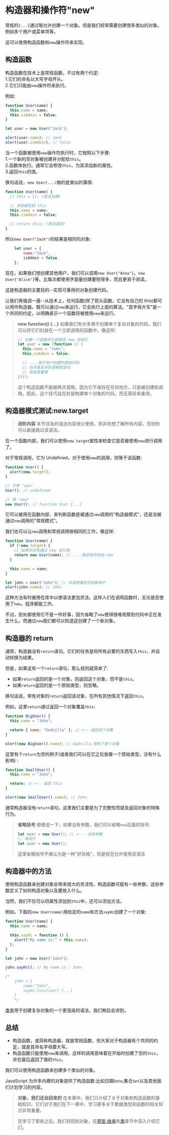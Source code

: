 # 构造器和操作符"new"

常规的`{...}`通过哦允许创建一个对象。但是我们经常需要创建很多类似的对象，例如多个用户或菜单项等。

这可以使用构造函数和`new`操作符来实现。

## 构造函数

构造函数在技术上是常规函数。不过有两个约定:  
1.它们的命名以大写字母开头。  
2.它们只能由`new`操作符来执行。

例如:

```js
function User(name) {
  this.name = name;
  this.isAdmin = false;
}

let user = new User("Jack");

alert(user.name); // Jack
alert(user.isAdmin); // false
```

当一个函数被使用`new`操作符执行时，它按照以下步骤:  
1.一个新的空对象被创建并分配给`this`。  
2.函数体执行。通常它会修改`this`，为其添加新的属性。  
3.返回`this`的值。

换句话说，`new User(...)`做的是类似的事情:

```js
function User(name) {
  // this = {}; (隐式创建)

  // 添加属性到 this
  this.name = name;
  this.isAdmin = false;

  // return this; (隐式返回)
}
```

所以`new User("Jack")`的结果是相同的对象:

```js
    let user = {
        name:"Jack",
        isAdmin = false
    };
```

现在，如果我们想创建其他用户，我们可以调用`new User{"Anna"}`，`new User{"Alice"}`等。比每次都使用字面量创建要短得多，而且更易于阅读。

这是构造器的主要目的--实现可重用的对象创建代码。

让我们再强调一遍--从技术上，任何函数(除了箭头函数，它没有自己的 this)都可以用作构造器。既可以通过`new`来运行，它会执行上面的算法。"首字母大写"是一个共同的约定，以明确表示一个函数将被使用`new`来运行。

> **new function() {...}**
> 如果我们有许多用于创建单个复杂对象的代码，我们可以将它们封装在一个立即调用的函数中，像这样:
>
> ```js
> // 创建一个函数并立即使用 new 调用它
> let user = new (function () {
>   this.name = "John";
>   this.isAdmin = false;
>
>   // ....用于用户创建的其他代码
>   // 也许是复杂的逻辑和语句
>   // 局部变量等
> })();
> ```
>
> 这个构造函数不能被再次调用，因为它不保存在任何地方，只是被创建和调用。因此，这个技巧旨在封装构建单个对象的代码，而无需将来重用。

## 构造器模式测试:new.target

> **进阶内容**
> 本节涉及的语法内容很少使用，除非你想了解所有内容，否则你可以直接跳过该语法。

在一个函数内部，我们可以使用`new.target`属性来检查它是否被使用`new`进行调用了。

对于常规调用，它为 Undefined，对于使用`new`的调用，则等于该函数:

```js
function User() {
  alert(new.target);
}

// 不带 "new"
User(); // undefined

// 带 "new"
new User(); // function User {...}
```

它可以被用在函数内部，来判断函数是被通过`new`调用的"构造器模式"，还是没被通过`new`调用的"常规模式"。

我们也可以让`new`调用和常规调用做相同的工作，像这样:

```js
function User(name) {
  if (!new.target) {
    // 如果你没有通过 new 运行我
    return new User(name); // ....我会给你添加 new
  }

  this.name = name;
}

let john = User("John"); // 将调用重定向到新用户
alert(john.name); // John
```

这种方法有时被用在库中以使语法更加灵活。这样人们在调用函数时，无论是否使用了`new`，程序都能工作。

不过，到处都使用它不是一件好事，因为省略了`new`使得很难观察到代码中正在发生什么。而通过`new`我们都可以知道这创建了一个新对象。

## 构造器的 return

通常，构造器没有`return`语句。它们的任务是将所有必要的东西写入`this`，并自动转换为结果。

但是，如果这有一个`return`语句，那么规则就简单了:

- 如果`return`返回的是一个对象，则返回这个对象，而不是`this`。
- 如果`return`返回的是一个原始类型，则忽略。

换句话说，带有对象的`return`返回该对象，在所有其他情况下返回`this`。

例如，这里`return`通过返回一个对象覆盖`this`:

```js
function BigUser() {
  this.name = "John";

  return { name: "Godzilla" }; // <---返回这个对象
}

alert(new BigUser().name); // Godzilla,得到了那个对象
```

这里有个`return`为空的例子(或者我们可以在它之后放置一个原始类型，没有什么影响) :

```js
function SmallUser() {
  this.name = "John";

  return; // <-- 返回 this
}

alert(new SmallUser().name); // John
```

通常构造器没有`return`语句。这里我们主要是为了完整性而提及返回对象的特殊行为。

> **省略括号**
> 顺便说一下，如果没有参数，我们可以省略`new`后面的括号:
>
> ```js
> let user = new User(); // <--- 没有参数
> // 等同于
> let user = new User();
> ```
>
> 这里省略括号不被认为是一种"好风格"，但是规范允许使用该语法

## 构造器中的方法

使用构造函数来创建对象会带来很大的灵活性。构造函数可能有一些参数，这些参数定义了如何构造对象以及要放入什么。

当然，我们不仅可以将属性添加到`this`中，还可以添加方法。

例如，下面的`new User(name)`用给定的`name`和方法`sayHi`创建了一个对象:

```js
function User(name) {
  this.name = name;

  this.sayHi = function () {
    alert("My name is:" + this.name);
  };
}

let john = new User("John");

john.sayHi(); // My name is : John

/*
    john = {
        name:"John",
        sayHi:function() {...}
    }
    */
```

[类](https://zh.javascript.info/classes)是用于创建复杂对象的一个更高级的语法，我们稍后会讲到。

## 总结

- 构造函数，或简称构造器，就是常规函数，但大家对于构造器有个共同的约定，就是其命名字母要大写。
- 构造函数只能使用`new`来调用。这样的调用意味着在开始时创建了空的`this`，并在最后返回了值的`this`。

我们可以使用构造函数来创建多个类似的对象。

JavaScript 为许多内建的对象提供了构造函数:比如日期`Date`,集合`Set`以及其他我们计划学习的内容。

> **对象，我们还会回来的**
> 在本章中，我们只介绍了关于对象和构造函数的基础知识。它们对于我们在下一章中，学习更多关于数据类型和函数的相关知识非常重要。
>
> 在学习了那些之后，我们将回到对象，在[原型,继承](https://zh.javascript.info/prototypes)和[类](https://zh.javascript.info/classes)章节中深入介绍它们。
